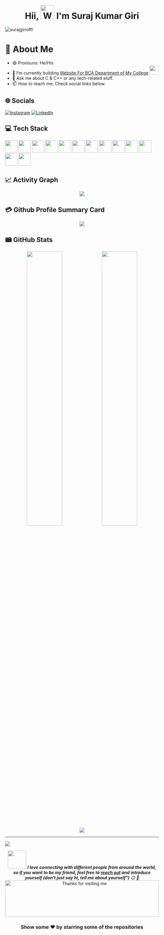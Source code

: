 <h1 align="center"> Hii, <img src="https://raw.githubusercontent.com/nixin72/nixin72/master/wave.gif"
         alt="Waving hand animated gif"
         height="45"
         width="45" /> I'm Suraj Kumar Giri</h1>

<p align="left"> <img src="https://komarev.com/ghpvc/?username=surajgirioffl&label=Views&color=blue&style=plastic&style=for-the-badge" alt="surajgirioffl" /> </p>

# 💫 About Me

- 😄 Pronouns: He/His
- 🔭 I’m currently building [Website For BCA Department of My College](https://rebrand.ly/rdsbca/) <img src="https://media.giphy.com/media/WUlplcMpOCEmTGBtBW/giphy.gif" width="30">
- 💬 Ask me about C & C++ or any tech-related stuff.
- 📫 How to reach me: Check social links below.

## 🌐 Socials

[![Instagram](https://img.shields.io/badge/Instagram-E4405F?style=for-the-badge&logo=instagram&logoColor=white)](https://instagram.com/surajgirioffl) [![LinkedIn](https://img.shields.io/badge/LinkedIn-0077B5?style=for-the-badge&logo=linkedin&logoColor=white)](https://linkedin.com/in/surajgirioffl)

## 💻 Tech Stack

<p float="left">
<img width="40" height="40" display="inline-block" src="https://cdn.jsdelivr.net/gh/devicons/devicon/icons/c/c-original.svg" />
<img width="40" height="40" display="inline-block" src="https://cdn.jsdelivr.net/gh/devicons/devicon/icons/cplusplus/cplusplus-original.svg" />
<img width="40" height="40" display="inline-block" src="https://cdn.jsdelivr.net/gh/devicons/devicon/icons/java/java-original.svg"/>
<img width="40" height="40" display="inline-block" src="https://cdn.jsdelivr.net/gh/devicons/devicon/icons/javascript/javascript-original.svg" />
<img width="40" height="40" display="inline-block" src="https://cdn.jsdelivr.net/gh/devicons/devicon/icons/python/python-original.svg" />
<img width="40" height="40" display="inline-block" src="https://cdn.jsdelivr.net/gh/devicons/devicon/icons/git/git-original.svg" />
<img width="40" height="40" display="inline-block" src="https://cdn.jsdelivr.net/gh/devicons/devicon/icons/github/github-original.svg" />
<img width="40" height="40" display="inline-block" src="https://cdn.jsdelivr.net/gh/devicons/devicon/icons/bootstrap/bootstrap-original.svg" />
<img width="40" height="40" display="inline-block" src="https://cdn.jsdelivr.net/gh/devicons/devicon/icons/jquery/jquery-plain.svg" />
<img width="40" height="40" display="inline-block" src="https://cdn.jsdelivr.net/gh/devicons/devicon/icons/flask/flask-original.svg" />
<img width="40" height="40" display="inline-block" src="https://cdn.jsdelivr.net/gh/devicons/devicon/icons/html5/html5-original.svg" />
<img width="40" height="40" display="inline-block" src="https://cdn.jsdelivr.net/gh/devicons/devicon/icons/css3/css3-original.svg" />
<img width="40" height="40" display="inline-block" src="https://cdn.jsdelivr.net/gh/devicons/devicon/icons/linux/linux-original.svg" />
</p>

## 📈 Activity Graph

<p align="center">
 <img src="https://github-readme-activity-graph.cyclic.app/graph?username=surajgirioffl&theme=minimal"/>
</p>

## 💳 Github Profile Summary Card

<p align="center">
  <img src="https://github-profile-summary-cards.vercel.app/api/cards/profile-details?username=surajgirioffl&theme=vue"/>
</p>

## 📟 GitHub Stats

<p align="center">
 <img width="48%" src="https://github-readme-stats.vercel.app/api?username=surajgirioffl&show_icons=true&theme=vue" />
 <img width="48%" src="https://github-readme-streak-stats.herokuapp.com/?user=surajgirioffl&theme=vue" />
</p>

<p align="center">
<img src="https://github-readme-stats.vercel.app/api/top-langs/?username=surajgirioffl&show_icons=true&hide_border=true&layout=compact&langs_count=8">
<p align="center">

---

[![](https://visitcount.itsvg.in/api?id=surajgirioffl&icon=0&color=1)](https://visitcount.itsvg.in)

<div align="center">

<img src="https://media.giphy.com/media/LnQjpWaON8nhr21vNW/giphy.gif" width="60"> <em><b>I love connecting with different people from around the world, so if you want to be my friend, feel free to [reach out](https://www.linkedin.com/in/surajgirioffl) and introduce yourself (don’t just say hi, tell me about yourself")</b> 😊 💜</em>
<img height="120" alt="Thanks for visiting me" width="100%" src="https://raw.githubusercontent.com/BrunnerLivio/brunnerlivio/master/images/marquee.svg" />

### Show some ❤️ by starring some of the repositories

</div>
